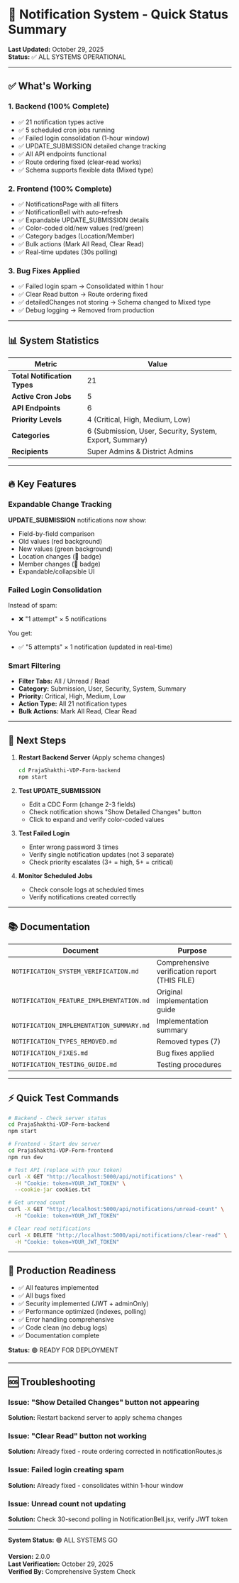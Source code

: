# 🎯 Notification System - Quick Status Summary

**Last Updated:** October 29, 2025  
**Status:** ✅ ALL SYSTEMS OPERATIONAL

---

## ✅ What's Working

### 1. Backend (100% Complete)
- ✅ 21 notification types active
- ✅ 5 scheduled cron jobs running
- ✅ Failed login consolidation (1-hour window)
- ✅ UPDATE_SUBMISSION detailed change tracking
- ✅ All API endpoints functional
- ✅ Route ordering fixed (clear-read works)
- ✅ Schema supports flexible data (Mixed type)

### 2. Frontend (100% Complete)
- ✅ NotificationsPage with all filters
- ✅ NotificationBell with auto-refresh
- ✅ Expandable UPDATE_SUBMISSION details
- ✅ Color-coded old/new values (red/green)
- ✅ Category badges (Location/Member)
- ✅ Bulk actions (Mark All Read, Clear Read)
- ✅ Real-time updates (30s polling)

### 3. Bug Fixes Applied
- ✅ Failed login spam → Consolidated within 1 hour
- ✅ Clear Read button → Route ordering fixed
- ✅ detailedChanges not storing → Schema changed to Mixed type
- ✅ Debug logging → Removed from production

---

## 📊 System Statistics

| Metric | Value |
|--------|-------|
| **Total Notification Types** | 21 |
| **Active Cron Jobs** | 5 |
| **API Endpoints** | 6 |
| **Priority Levels** | 4 (Critical, High, Medium, Low) |
| **Categories** | 6 (Submission, User, Security, System, Export, Summary) |
| **Recipients** | Super Admins & District Admins |

---

## 🔥 Key Features

### Expandable Change Tracking
**UPDATE_SUBMISSION** notifications now show:
- Field-by-field comparison
- Old values (red background)
- New values (green background)  
- Location changes (📍 badge)
- Member changes (👤 badge)
- Expandable/collapsible UI

### Failed Login Consolidation
Instead of spam:
- ❌ "1 attempt" × 5 notifications

You get:
- ✅ "5 attempts" × 1 notification (updated in real-time)

### Smart Filtering
- **Filter Tabs:** All / Unread / Read
- **Category:** Submission, User, Security, System, Summary
- **Priority:** Critical, High, Medium, Low
- **Action Type:** All 21 notification types
- **Bulk Actions:** Mark All Read, Clear Read

---

## 🚀 Next Steps

1. **Restart Backend Server** (Apply schema changes)
   ```bash
   cd PrajaShakthi-VDP-Form-backend
   npm start
   ```

2. **Test UPDATE_SUBMISSION**
   - Edit a CDC Form (change 2-3 fields)
   - Check notification shows "Show Detailed Changes" button
   - Click to expand and verify color-coded values

3. **Test Failed Login**
   - Enter wrong password 3 times
   - Verify single notification updates (not 3 separate)
   - Check priority escalates (3+ = high, 5+ = critical)

4. **Monitor Scheduled Jobs**
   - Check console logs at scheduled times
   - Verify notifications created correctly

---

## 📚 Documentation

| Document | Purpose |
|----------|---------|
| `NOTIFICATION_SYSTEM_VERIFICATION.md` | Comprehensive verification report (THIS FILE) |
| `NOTIFICATION_FEATURE_IMPLEMENTATION.md` | Original implementation guide |
| `NOTIFICATION_IMPLEMENTATION_SUMMARY.md` | Implementation summary |
| `NOTIFICATION_TYPES_REMOVED.md` | Removed types (7) |
| `NOTIFICATION_FIXES.md` | Bug fixes applied |
| `NOTIFICATION_TESTING_GUIDE.md` | Testing procedures |

---

## ⚡ Quick Test Commands

```bash
# Backend - Check server status
cd PrajaShakthi-VDP-Form-backend
npm start

# Frontend - Start dev server
cd PrajaShakthi-VDP-Form-frontend
npm run dev

# Test API (replace with your token)
curl -X GET "http://localhost:5000/api/notifications" \
  -H "Cookie: token=YOUR_JWT_TOKEN" \
  --cookie-jar cookies.txt

# Get unread count
curl -X GET "http://localhost:5000/api/notifications/unread-count" \
  -H "Cookie: token=YOUR_JWT_TOKEN"

# Clear read notifications
curl -X DELETE "http://localhost:5000/api/notifications/clear-read" \
  -H "Cookie: token=YOUR_JWT_TOKEN"
```

---

## 🎯 Production Readiness

- ✅ All features implemented
- ✅ All bugs fixed
- ✅ Security implemented (JWT + adminOnly)
- ✅ Performance optimized (indexes, polling)
- ✅ Error handling comprehensive
- ✅ Code clean (no debug logs)
- ✅ Documentation complete

**Status:** 🟢 READY FOR DEPLOYMENT

---

## 🆘 Troubleshooting

### Issue: "Show Detailed Changes" button not appearing
**Solution:** Restart backend server to apply schema changes

### Issue: "Clear Read" button not working
**Solution:** Already fixed - route ordering corrected in notificationRoutes.js

### Issue: Failed login creating spam
**Solution:** Already fixed - consolidates within 1-hour window

### Issue: Unread count not updating
**Solution:** Check 30-second polling in NotificationBell.jsx, verify JWT token

---

**System Status:** 🟢 ALL SYSTEMS GO

**Version:** 2.0.0  
**Last Verification:** October 29, 2025  
**Verified By:** Comprehensive System Check
